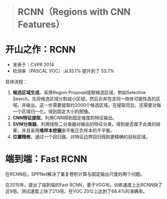 > # RCNN（Regions with CNN Features）

# 开山之作：RCNN

+ 发表于：CVPR 2014
+ 检测率（PASCAL VOC）:从35.1% 提升到了 53.7%

具体流程：

1. **候选区域生成**。采用Region Proposal提取候选区域，例如Selective Search。先将候选区域分割成小区域，然后合并包含同一物体可能性高的区域，并输出。这一步需要提取约2000个候选区域。在提取完后，还需要对每一个区域归一化。得到固定大小的图像。
2. **CNN特征提取**。利用CNN得到固定维度的特征输出。
3. **SVM分类器**。利用线性二分类器对输出的特征分类，得到是否属于此类的结果，并且采用**难样本挖掘**来平衡正负样本的不平衡。
4. **位置精修**。通过一个回归器，对特征边界回归得到更精确的目标区域。

# 端到端：Fast RCNN

在RCNN后，SPPNet解决了重复卷积计算与固定输出尺度的两个问题。

在2015年，提出了端到端的Fast RCNN，基于VGG16，训练速度上比RCNN快了近9倍，测试速度上快了213倍，在VOC 2012上达到了68.4%的准确率。

